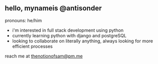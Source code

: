 hello, mynameis @antisonder
-
pronouns: he/him
- i'm interested in full stack development using python
- currently learning python with django and postgreSQL
- looking to collaborate on literally anything, always looking for more efficient processes

reach me at thenotionofsam@pm.me
